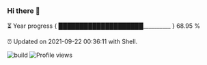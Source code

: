 ### Hi there 👋

⏳ Year progress { ████████████████████__________ } 68.95 %

⏰ Updated on 2021-09-22 00:36:11 with Shell.

![build](https://github.com/shenxianpeng/shenxianpeng/workflows/build/badge.svg) ![Profile views](https://gpvc.arturio.dev/shenxianpeng)
